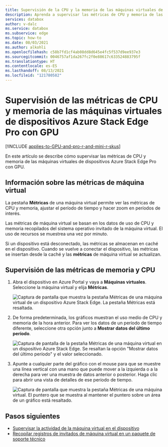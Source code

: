 ```yaml
---
title: Supervisión de la CPU y la memoria de las máquinas virtuales de dispositivos Azure Stack Edge Pro con GPU
description: Aprenda a supervisar las métricas de CPU y memoria de las máquinas virtuales de dispositivos Azure Stack Edge Pro con GPU en Azure Portal.
services: databox
author: v-dalc
ms.service: databox
ms.subservice: edge
ms.topic: how-to
ms.date: 08/03/2021
ms.author: alkohli
ms.openlocfilehash: c58b7fd1cf4ab08dd8d645e4fc5f537d9ee937e3
ms.sourcegitcommit: 0046757af1da267fc2f0e88617c633524883795f
ms.translationtype: HT
ms.contentlocale: es-ES
ms.lasthandoff: 08/13/2021
ms.locfileid: "121780582"
---
```

# <a name="monitor-vm-metrics-for-cpu-memory-on-azure-stack-edge-pro-gpu"></a>Supervisión de las métricas de CPU y memoria de las máquinas virtuales de dispositivos Azure Stack Edge Pro con GPU

[!INCLUDE [applies-to-GPU-and-pro-r-and-mini-r-skus](../../includes/azure-stack-edge-applies-to-gpu-pro-r-mini-r-sku.md)]

En este artículo se describe cómo supervisar las métricas de CPU y memoria de las máquinas virtuales de dispositivos Azure Stack Edge Pro con GPU.

## <a name="about-vm-metrics"></a>Información sobre las métricas de máquina virtual

La pestaña **Métricas** de una máquina virtual permite ver las métricas de CPU y memoria, ajustar el período de tiempo y hacer zoom en períodos de interés.

Las métricas de máquina virtual se basan en los datos de uso de CPU y memoria recopilados del sistema operativo invitado de la máquina virtual. El uso de recursos se muestrea una vez por minuto.

Si un dispositivo está desconectado, las métricas se almacenan en caché en el dispositivo. Cuando se vuelve a conectar el dispositivo, las métricas se insertan desde la caché y las **métricas** de máquina virtual se actualizan.

## <a name="monitor-cpu-and-memory-metrics"></a>Supervisión de las métricas de memoria y CPU

1. Abra el dispositivo en Azure Portal y vaya a **Máquinas virtuales**. Seleccione la máquina virtual y elija **Métricas**.

    ![Captura de pantalla que muestra la pestaña Métricas de una máquina virtual de un dispositivo Azure Stack Edge. La pestaña Métricas está resaltada.](media/azure-stack-edge-gpu-monitor-virtual-machine-metrics/metrics-01.png)

2. De forma predeterminada, los gráficos muestran el uso medio de CPU y memoria de la hora anterior. Para ver los datos de un período de tiempo diferente, seleccione otra opción junto a **Mostrar datos del último período**.

    ![Captura de pantalla de la pestaña Métricas de una máquina virtual en un dispositivo Azure Stack Edge. Se resaltan la opción "Mostrar datos del último período" y el valor seleccionado.](./media/azure-stack-edge-gpu-monitor-virtual-machine-metrics/metrics-02.png)

3. Apunte a cualquier parte del gráfico con el mouse para que se muestre una línea vertical con una mano que puede mover a la izquierda o a la derecha para ver una muestra de datos anterior o posterior. Haga clic para abrir una vista de detalles de ese período de tiempo.

    ![Captura de pantalla que muestra la pestaña Métricas de una máquina virtual. El puntero que se muestra al mantener el puntero sobre un área de un gráfico está resaltado.](./media/azure-stack-edge-gpu-monitor-virtual-machine-metrics/metrics-03.png)


## <a name="next-steps"></a>Pasos siguientes

- [Supervisar la actividad de la máquina virtual en el dispositivo](azure-stack-edge-gpu-monitor-virtual-machine-activity.md)
- [Recopilar registros de invitados de máquina virtual en un paquete de soporte técnico](azure-stack-edge-gpu-collect-virtual-machine-guest-logs.md)
